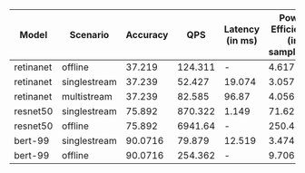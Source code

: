 | Model     | Scenario     |   Accuracy |      QPS | Latency (in ms)   |   Power Efficiency (in samples/J) | TEST01   | TEST05   | TEST04   |
|-----------|--------------|------------|----------|-------------------|-----------------------------------|----------|----------|----------|
| retinanet | offline      |    37.219  |  124.311 | -                 |                             4.617 | passed   | passed   |          |
| retinanet | singlestream |    37.239  |   52.427 | 19.074            |                             3.057 | passed   | passed   |          |
| retinanet | multistream  |    37.239  |   82.585 | 96.87             |                             4.056 | passed   | passed   |          |
| resnet50  | singlestream |    75.892  |  870.322 | 1.149             |                            71.622 | passed   | passed   | passed   |
| resnet50  | offline      |    75.892  | 6941.64  | -                 |                           250.482 | passed   | passed   | passed   |
| bert-99   | singlestream |    90.0716 |   79.879 | 12.519            |                             3.474 | passed   | passed   |          |
| bert-99   | offline      |    90.0716 |  254.362 | -                 |                             9.706 | passed   | passed   |          |